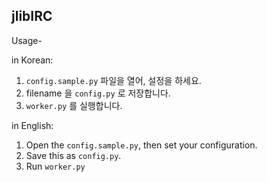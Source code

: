 jlibIRC
---

Usage- 

in Korean:

1. `config.sample.py` 파일을 열어, 설정을 하세요.
2. filename 을 `config.py` 로 저장합니다.
3. `worker.py` 를 실행합니다.


in English:

1. Open the `config.sample.py`, then set your configuration.
2. Save this as `config.py`.
3. Run `worker.py`


